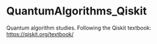 # QuantumAlgorithms_Qiskit
Quantum algorithm studies. 
Following the Qiskit textbook: https://qiskit.org/textbook/
